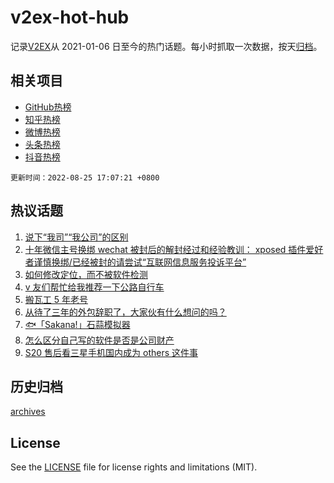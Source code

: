 # v2ex-hot-hub

 记录[V2EX](https://www.v2ex.com/)从 2021-01-06 日至今的热门话题。每小时抓取一次数据，按天[归档](archives)。
 
 ## 相关项目

- [GitHub热榜](https://github.com/snaildev/github-hot-hub)
- [知乎热榜](https://github.com/snaildev/zhihu-hot-hub)
- [微博热榜](https://github.com/snaildev/weibo-hot-hub)
- [头条热榜](https://github.com/snaildev/toutiao-hot-hub)
- [抖音热榜](https://github.com/snaildev/douyin-hot-hub)


 `更新时间：2022-08-25 17:07:21 +0800`

## 热议话题

1. [说下“我司”“我公司”的区别](https://www.v2ex.com/t/875222)
1. [十年微信主号换绑 wechat 被封后的解封经过和经验教训： xposed 插件爱好者谨慎换绑/已经被封的请尝试“互联网信息服务投诉平台”](https://www.v2ex.com/t/875173)
1. [如何修改定位，而不被软件检测](https://www.v2ex.com/t/875208)
1. [v 友们帮忙给我推荐一下公路自行车](https://www.v2ex.com/t/875231)
1. [搬瓦工 5 年老号](https://www.v2ex.com/t/875217)
1. [从待了三年的外包辞职了，大家伙有什么想问的吗？](https://www.v2ex.com/t/875306)
1. [🐟「Sakana!」石蒜模拟器](https://www.v2ex.com/t/875119)
1. [怎么区分自己写的软件是否是公司财产](https://www.v2ex.com/t/875128)
1. [S20 售后看三星手机国内成为 others 这件事](https://www.v2ex.com/t/875268)

## 历史归档

[archives](archives)

## License

See the [LICENSE](LICENSE) file for license rights and limitations (MIT).
